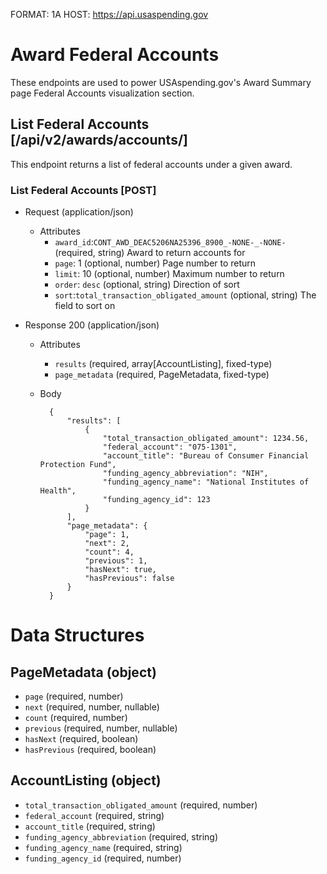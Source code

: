 FORMAT: 1A
HOST: https://api.usaspending.gov

# Award Federal Accounts

These endpoints are used to power USAspending.gov's Award Summary page Federal Accounts visualization section.

## List Federal Accounts [/api/v2/awards/accounts/]

This endpoint returns a list of federal accounts under a given award.

### List Federal Accounts [POST]
+ Request (application/json)
    + Attributes
        + `award_id`:`CONT_AWD_DEAC5206NA25396_8900_-NONE-_-NONE-` (required, string)
            Award to return accounts for
        + `page`: 1 (optional, number)
            Page number to return
        + `limit`: 10 (optional, number)
            Maximum number to return
        + `order`: `desc` (optional, string)
            Direction of sort
        + `sort`:`total_transaction_obligated_amount` (optional, string)
            The field to sort on

+ Response 200 (application/json)
    + Attributes 
       + `results` (required, array[AccountListing], fixed-type)
       + `page_metadata` (required, PageMetadata, fixed-type)
    + Body
        
            {
                "results": [
                    {
                        "total_transaction_obligated_amount": 1234.56,
                        "federal_account": "075-1301",
                        "account_title": "Bureau of Consumer Financial Protection Fund",
                        "funding_agency_abbreviation": "NIH",
                        "funding_agency_name": "National Institutes of Health",
                        "funding_agency_id": 123
                    }
                ],
                "page_metadata": {
                    "page": 1,
                    "next": 2,
                    "count": 4,
                    "previous": 1,
                    "hasNext": true,
                    "hasPrevious": false
                }
            }
        

# Data Structures

## PageMetadata (object)
+ `page` (required, number)
+ `next` (required, number, nullable)
+ `count` (required, number)
+ `previous` (required, number, nullable)
+ `hasNext` (required, boolean)
+ `hasPrevious` (required, boolean)

## AccountListing (object)
+ `total_transaction_obligated_amount` (required, number)
+ `federal_account` (required, string)
+ `account_title` (required, string)
+ `funding_agency_abbreviation` (required, string)
+ `funding_agency_name` (required, string)
+ `funding_agency_id` (required, number)
